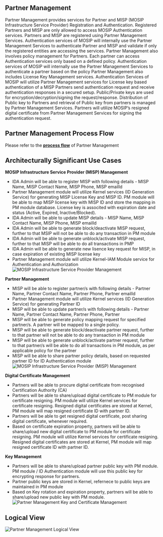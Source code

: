 ## Partner Management
Partner Management provides services for Partner and MISP (MOSIP Infrastructure Service Provider) Registration and Authentication. Registered Partners and MISP are only allowed to access MOSIP Authentication services. Partners and MISP are registered using Partner Management Services.  Authentication services of MOSIP will internally use the Partner Management Services to authenticate Partner and MISP and validate if only the registered entities are accessing the services.
Partner Management also involves policy management for Partners. Each partner can access Authentication services only based on a defined policy. Authentication services of MOSIP will internally use the Partner Management Services to authenticate a partner based on the policy
Partner Management also includes License Key Management services. Authentication Services of MOSIP will utilize Partner Management services for License key based authentication of a MISP 
Partners send authentication request and receive authentication responses in a secured setup. Public/Private keys are used for encryption/decryption/signing the request/response. Distribution of Public key to Partners and retrieval of Public key from partners is managed by Partner Management Services. 
Partners will utilize MOSIP’s resigned digital certificate from Partner Management Services for signing the authentication request.


## Partner Management Process Flow
Please refer to the [**process flow**](Process-view#id-authentication) of Partner Management

## Architecturally Significant Use Cases
**MOSIP Infrastructure Service Provider (MISP) Management**
* IDA Admin will be able to register MISP with following details - MISP Name, MISP Contact Name, MISP Phone, MISP emailId
* Partner Management module will utilize Kernel services (ID Generation Service) for generating MISP License Key and MISP ID. PM module will be able to map MISP license key with MISP ID and store the mapping in PM module database. License key is associted with expiration date and status (Active, Expired, Inactive/Blocked).
* IDA Admin will be able to update MISP details - MISP Name, MISP Contact Name, MISP Phone, MISP emailId
* IDA Admin will be able to generate block/deactivate MISP request, further to that MSIP will not be able to do any transaction in PM module
* IDA Admin will be able to generate unblock/activate MISP request, further to that MISP will be able to do all transactions in PMP
* IDA Admin will be able to generate new lisence key request for MISP, in case expiration of existing MISP license key
* Partner Management module will utilize Kernel-IAM Module service for Authentication and Authorization
![MOSIP Infrastructure Service Provider Management](_images/arch_diagrams/PMMISPMgmt.png)

**Partner Management**
* MISP will be able to register partner/s with following details - Partner Name, Partner Contact Name, Partner Phone, Partner emailId
* Partner Management module will utilize Kernel services (ID Generation Service) for generating Partner ID
* MISP will be able to update partner/s with following details - Partner Name, Partner Contact Name, Partner Phone, Partner
* MISP will be able to generate policy mapping request for specified partner/s. A partner will be mapped to a single policy.
* MISP will be able to generate block/deactivate partner request, further to that partner will not be able to do any transaction in PM module
* MISP will be able to generate unblock/activate partner request, further to that partner/s will be able to do all transactions in PM module, as per applicable policy for the partner
* MISP will be able to share partner policy details, based on requested partner ID for ID Authentication module
![MOSIP Infrastructure Service Provider (MISP) Management](_images/arch_diagrams/PMPartnerManagement.png)

**Digital Certificate Management**
* Partners will be able to procure digital certificate from recognised Certification Authority (CA)
* Partners will be able to share/upload digital certificate to PM module for certificate resigning. PM module will utilize Kernel services for certificate resigning. Resigned digital certificates are stored at Kernel, PM module will map resigned certificate ID with partner ID.
* Partners will be able to get resigned digital certificate, post sharing digital certificate, whenever required.
* Based on certificate expiration property, partners will be able to share/upload new digital certificate to PM module for certificate resigning. PM module will utilize Kernel services for certificate resigning. Resigned digital certificates are stored at Kernel, PM module will map resigned certificate ID with partner ID.

**Key Management**
* Partners will be able to share/upload partner public key with PM module. PM module / ID Authentication module will use this public key for encrypting response for partners.
* Partner public keys are stored in Kernel, refernece to public keys are maintained in PM module
* Based on Key rotation and expiration property, partners will be able to share/upload new public key with PM module.
![Partner Management Key and Certificate Management](_images/arch_diagrams/PMKeyCertificateMgmt.png)
## Logical View
![Partner Management Logical View](_images/arch_diagrams/PMLogicalDiagram.png)



